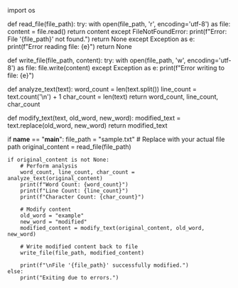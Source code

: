 import os

def read_file(file_path):
    try:
        with open(file_path, 'r', encoding='utf-8') as file:
            content = file.read()
        return content
    except FileNotFoundError:
        print(f"Error: File '{file_path}' not found.")
        return None
    except Exception as e:
        print(f"Error reading file: {e}")
        return None

def write_file(file_path, content):
    try:
        with open(file_path, 'w', encoding='utf-8') as file:
            file.write(content)
    except Exception as e:
        print(f"Error writing to file: {e}")

def analyze_text(text):
    word_count = len(text.split())
    line_count = text.count('\n') + 1
    char_count = len(text)
    return word_count, line_count, char_count

def modify_text(text, old_word, new_word):
    modified_text = text.replace(old_word, new_word)
    return modified_text

if __name__ == "__main__":
    file_path = "sample.txt"  # Replace with your actual file path
    original_content = read_file(file_path)

    if original_content is not None:
        # Perform analysis
        word_count, line_count, char_count = analyze_text(original_content)
        print(f"Word Count: {word_count}")
        print(f"Line Count: {line_count}")
        print(f"Character Count: {char_count}")

        # Modify content
        old_word = "example"
        new_word = "modified"
        modified_content = modify_text(original_content, old_word, new_word)

        # Write modified content back to file
        write_file(file_path, modified_content)

        print(f"\nFile '{file_path}' successfully modified.")
    else:
        print("Exiting due to errors.")

